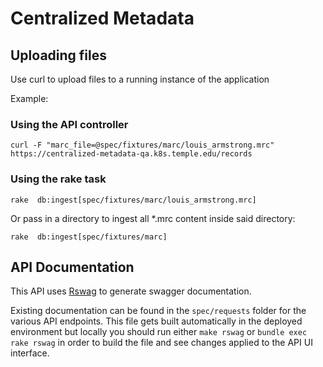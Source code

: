 # Centralized Metadata

## Uploading files

Use curl to upload files to a running instance of the application

Example:


### Using the API controller
```
curl -F "marc_file=@spec/fixtures/marc/louis_armstrong.mrc" https://centralized-metadata-qa.k8s.temple.edu/records

```

### Using the rake task
```
rake  db:ingest[spec/fixtures/marc/louis_armstrong.mrc]
```

Or pass in a directory to ingest all *.mrc content inside said directory:

```
rake  db:ingest[spec/fixtures/marc]
```

## API Documentation

This API uses [Rswag](https://github.com/rswag/rswag) to generate swagger documentation.  

Existing documentation can be found in the `spec/requests` folder for the various API endpoints. This file gets built automatically in the deployed environment but locally you should run either `make rswag`  or `bundle exec rake rswag` in order to build the file and see changes applied to the API UI interface.
